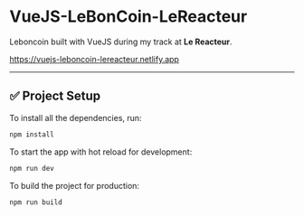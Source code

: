 # VueJS-LeBonCoin-LeReacteur

Leboncoin built with VueJS during my track at **Le Reacteur**.

https://vuejs-leboncoin-lereacteur.netlify.app

---

## ✅ Project Setup

To install all the dependencies, run:

```bash
npm install
```

To start the app with hot reload for development:

```bash
npm run dev
```

To build the project for production:

```bash
npm run build
```
